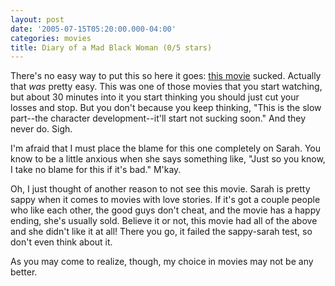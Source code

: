 ```yaml
---
layout: post
date: '2005-07-15T05:20:00.000-04:00'
categories: movies
title: Diary of a Mad Black Woman (0/5 stars)
---
```


There's no easy way to put this so here it goes: [this movie](http://imdb.com/title/tt0422093/) sucked. Actually that *was* pretty easy. This was one of those movies that you start watching, but about 30 minutes into it you start thinking you should just cut your losses and stop. But you don't because you keep thinking, "This is the slow part--the character development--it'll start not sucking soon." And they never do. Sigh.

I'm afraid that I must place the blame for this one completely on Sarah. You know to be a little anxious when she says something like, "Just so you know, I take no blame for this if it's bad." M'kay.

Oh, I just thought of another reason to not see this movie. Sarah is pretty sappy when it comes to movies with love stories. If it's got a couple people who like each other, the good guys don't cheat, and the movie has a happy ending, she's usually sold. Believe it or not, this movie had all of the above and she didn't like it at all! There you go, it failed the sappy-sarah test, so don't even think about it.

As you may come to realize, though, my choice in movies may not be any better.